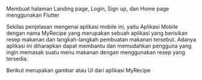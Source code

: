 Membuat halaman Landing page, Login, Sign up, dan Home page menggunakan Flutter

Sekilas penjelasan mengenai aplikasi mobile ini, yaitu Aplikasi Mobile dengan nama MyRecipe yang merupakan sebuah aplikasi yang berisikan resep makanan dan langkah-langkah pembuatan makanan tersebut. Adanya aplikasi ini diharapkan dapat membantu dan memudahkan pengguna yang ingin memasak suatu menu makanan dengan menggunakan resep yang tersedia.

Berikut merupakan gambar atau UI dari aplikasi MyRecipe

